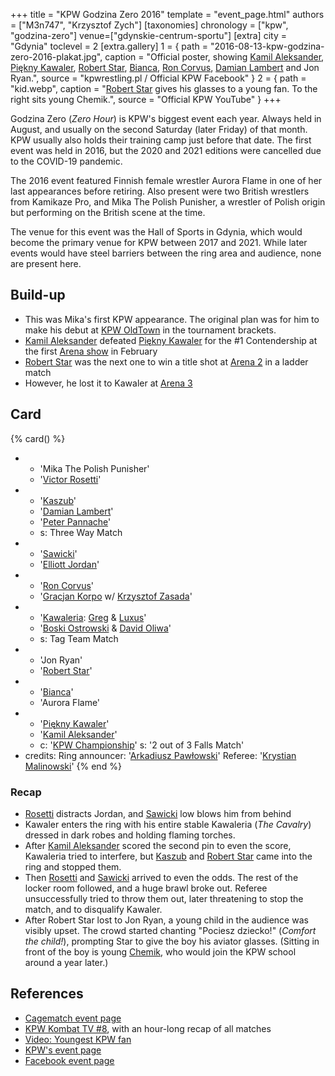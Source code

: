 +++
title = "KPW Godzina Zero 2016"
template = "event_page.html"
authors = ["M3n747", "Krzysztof Zych"]
[taxonomies]
chronology = ["kpw", "godzina-zero"]
venue=["gdynskie-centrum-sportu"]
[extra]
city = "Gdynia"
toclevel = 2
[extra.gallery]
1 = { path = "2016-08-13-kpw-godzina-zero-2016-plakat.jpg", caption = "Official poster, showing [Kamil Aleksander](@/w/kamil-aleksander.md), [Piękny Kawaler](@/w/piekny-kawaler.md), [Robert Star](@/w/robert-star.md), [Bianca](@/w/bianca.md), [Ron Corvus](@/w/ron-corvus.md), [Damian Lambert](@/w/damien-rothschild.md) and Jon Ryan.", source = "kpwrestling.pl / Official KPW Facebook" }
2 = { path = "kid.webp", caption = "[Robert Star](@/w/robert-star.md) gives his glasses to a young fan. To the right sits young Chemik.", source = "Official KPW YouTube" }
+++

Godzina Zero (_Zero Hour_) is KPW's biggest event each year. Always held in August, and usually on the second Saturday (later Friday) of that month. KPW usually also holds their training camp just before that date. The first event was held in 2016, but the 2020 and 2021 editions were cancelled due to the COVID-19 pandemic.

The 2016 event featured Finnish female wrestler Aurora Flame in one of her last appearances before retiring. Also present were two British wrestlers from Kamikaze Pro, and Mika The Polish Punisher, a wrestler of Polish origin but performing on the British scene at the time.

The venue for this event was the Hall of Sports in Gdynia, which would become the primary venue for KPW between 2017 and 2021. While later events would have steel barriers between the ring area and audience, none are present here.

## Build-up

* This was Mika's first KPW appearance. The original plan was for him to make his debut at [KPW OldTown](@/e/kpw/2016-07-23-kpw-oldtown.md) in the tournament brackets.
* [Kamil Aleksander](@/w/kamil-aleksander.md) defeated [Piękny Kawaler](@/w/piekny-kawaler.md) for the #1 Contendership at the first [Arena show](@/e/kpw/2016-02-27-kpw-arena-1.md) in February
* [Robert Star](@/w/robert-star.md) was the next one to win a title shot at [Arena 2](@/e/kpw/2016-04-30-kpw-arena-2.md) in a ladder match
* However, he lost it to Kawaler at [Arena 3](@/e/kpw/2016-06-11-kpw-arena-3.md)

## Card

{% card() %}
- - 'Mika The Polish Punisher'
  - '[Victor Rosetti](@/w/rosetti.md)'
- - '[Kaszub](@/w/kaszub.md)'
  - '[Damian Lambert](@/w/damien-rothschild.md)'
  - '[Peter Pannache](@/w/peter-pannache.md)'
  - s: Three Way Match
- - '[Sawicki](@/w/sawicki.md)'
  - '[Elliott Jordan](@/w/elliott-jordan.md)'
- - '[Ron Corvus](@/w/ron-corvus.md)'
  - '[Gracjan Korpo](@/w/gracjan-korpo.md) w/ [Krzysztof Zasada](@/w/krzysztof-zasada.md)'
- - '[Kawaleria](@/tt/kawaleria.md): [Greg](@/w/greg.md) & [Luxus](@/w/luxus.md)'
  - '[Boski Ostrowski](@/w/ostrowski.md) & [David Oliwa](@/w/david-oliwa.md)'
  - s: Tag Team Match
- - 'Jon Ryan'
  - '[Robert Star](@/w/robert-star.md)'
- - '[Bianca](@/w/bianca.md)'
  - 'Aurora Flame'
- - '[Piękny Kawaler](@/w/piekny-kawaler.md)'
  - '[Kamil Aleksander](@/w/kamil-aleksander.md)'
  - c: '[KPW Championship](@/c/kpw-championship.md)'
    s: '2 out of 3 Falls Match'
- credits:
    Ring announcer: '[Arkadiusz Pawłowski](@/w/pan-pawlowski.md)'
    Referee: '[Krystian Malinowski](@/w/krystian-malinowski.md)'
{% end %}

### Recap

* [Rosetti](@/w/rosetti.md) distracts Jordan, and [Sawicki](@/w/sawicki.md) low blows him from behind
* Kawaler enters the ring with his entire stable Kawaleria (_The Cavalry_) dressed in dark robes and holding flaming torches.
* After [Kamil Aleksander](@/w/kamil-aleksander.md) scored the second pin to even the score, Kawaleria tried to interfere, but [Kaszub](@/w/kaszub.md) and [Robert Star](@/w/robert-star.md) came into the ring and stopped them.
* Then [Rosetti](@/w/rosetti.md) and [Sawicki](@/w/sawicki.md) arrived to even the odds. The rest of the locker room followed, and a huge brawl broke out. Referee unsuccessfully tried to throw them out, later threatening to stop the match, and to disqualify Kawaler.
* After Robert Star lost to Jon Ryan, a young child in the audience was visibly upset. The crowd started chanting "Pociesz dziecko!" (_Comfort the child!_), prompting Star to give the boy his aviator glasses. (Sitting in front of the boy is young [Chemik](@/w/chemik.md), who would join the KPW school around a year later.)

## References

* [Cagematch event page](https://www.cagematch.net/?id=1&nr=161729)
* [KPW Kombat TV #8](https://www.youtube.com/watch?v=sFsT2ZRhugw), with an hour-long recap of all matches
* [Video: Youngest KPW fan](https://www.youtube.com/watch?v=wmAyKa51clM)
* [KPW's event page](https://kpwrestling.pl/events/kpw-godzina-zero-2016/)
* [Facebook event page](https://www.facebook.com/events/1649173802070000/)
